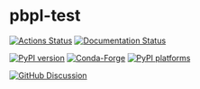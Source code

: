 # pbpl-test

[![Actions Status][actions-badge]][actions-link]
[![Documentation Status][rtd-badge]][rtd-link]

[![PyPI version][pypi-version]][pypi-link]
[![Conda-Forge][conda-badge]][conda-link]
[![PyPI platforms][pypi-platforms]][pypi-link]

[![GitHub Discussion][github-discussions-badge]][github-discussions-link]

<!-- SPHINX-START -->

<!-- prettier-ignore-start -->
[actions-badge]:            https://github.com/bnara/pbpl-test/workflows/CI/badge.svg
[actions-link]:             https://github.com/bnara/pbpl-test/actions
[conda-badge]:              https://img.shields.io/conda/vn/conda-forge/pbpl-test
[conda-link]:               https://github.com/conda-forge/pbpl-test-feedstock
[github-discussions-badge]: https://img.shields.io/static/v1?label=Discussions&message=Ask&color=blue&logo=github
[github-discussions-link]:  https://github.com/bnara/pbpl-test/discussions
[pypi-link]:                https://pypi.org/project/pbpl-test/
[pypi-platforms]:           https://img.shields.io/pypi/pyversions/pbpl-test
[pypi-version]:             https://img.shields.io/pypi/v/pbpl-test
[rtd-badge]:                https://readthedocs.org/projects/pbpl-test/badge/?version=latest
[rtd-link]:                 https://pbpl-test.readthedocs.io/en/latest/?badge=latest

<!-- prettier-ignore-end -->

